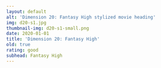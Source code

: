 ```yaml
---
layout: default
alt: 'Dimension 20: Fantasy High stylized movie heading'
img: d20-s1.jpg
thumbnail-img: d20-s1-small.png
date: 2020-01-01
title: 'Dimension 20: Fantasy High'
old: true
rating: good
subhead: Fantasy High
---
```

